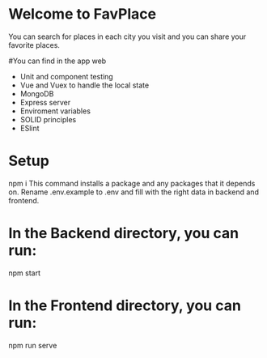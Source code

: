 # Welcome to FavPlace 
You can search for places in each city you visit and you can share your favorite places.

#You can find in the app web
<ul>
  <li>Unit and component testing</li>
  <li>Vue and Vuex to handle the local state</li>
  <li>MongoDB</li>
  <li>Express server</li>
  <li>Enviroment variables</li>
  <li>SOLID principles</li>
  <li>ESlint</li>
</ul>

# Setup
npm i This command installs a package and any packages that it depends on. Rename .env.example to .env and fill with the right data in backend and frontend.

# In the Backend directory, you can run:
npm start

# In the Frontend directory, you can run:
npm run serve





